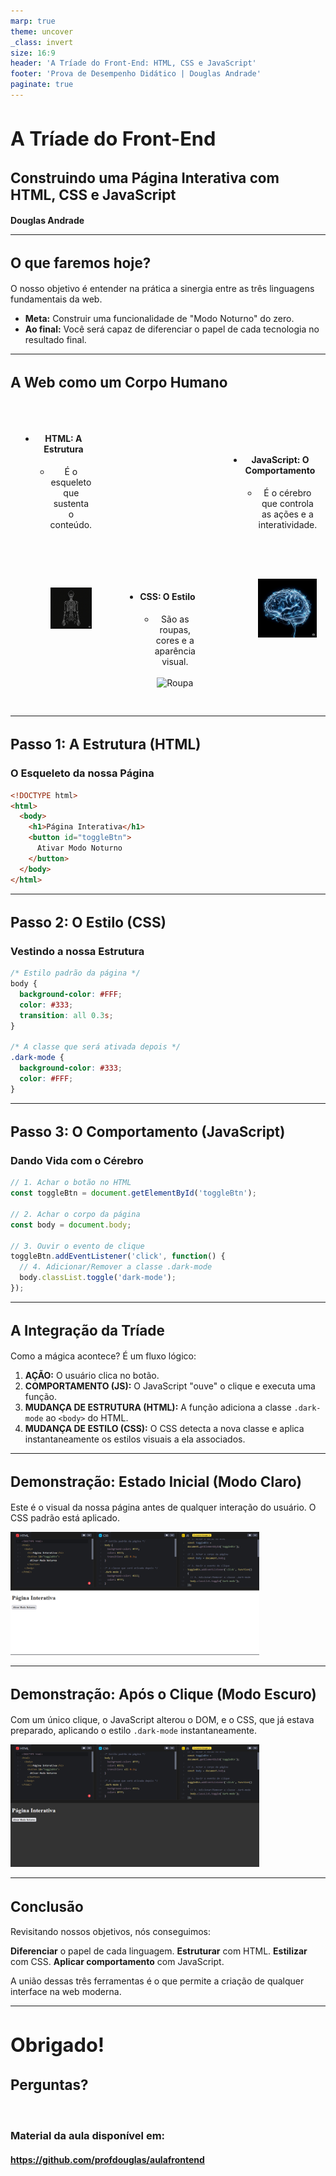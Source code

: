 ```yaml
---
marp: true
theme: uncover
_class: invert
size: 16:9
header: 'A Tríade do Front-End: HTML, CSS e JavaScript'
footer: 'Prova de Desempenho Didático | Douglas Andrade'
paginate: true
---
```



# A Tríade do Front-End
## Construindo uma Página Interativa com HTML, CSS e JavaScript

**Douglas Andrade**

---
<!-- _class: invert -->

## O que faremos hoje?

O nosso objetivo é entender na prática a sinergia entre as três linguagens fundamentais da web.

- **Meta:** Construir uma funcionalidade de "Modo Noturno" do zero.
- **Ao final:** Você será capaz de diferenciar o papel de cada tecnologia no resultado final.

---
<!-- _class: invert -->

## A Web como um Corpo Humano
<div class="columns">
<div>

-   #### **HTML: A Estrutura**
    * É o esqueleto que sustenta o conteúdo.<br>
    ![Esqueleto](esqueleto.png)
</div>
<div>

-   #### **CSS: O Estilo**
    * São as roupas, cores e a aparência visual.<br><br>
    ![Roupa](roupa.png)

</div>
<div>

-   #### **JavaScript: O Comportamento**
    * É o cérebro que controla as ações e a interatividade.
    ![Cerebro](cerebro.png)
</div>
</div>

<style scoped>
.columns {
  display: grid;
  grid-template-columns: repeat(3, 1fr);
  gap: 1rem;
  /* Garante que todas as colunas se estiquem para ter a mesma altura */
  align-items: end; 
}

/* Transforma cada coluna em um contêiner flexível vertical */
.columns > div {
  display: flex;
  flex-direction: column;
  justify-content: space-between; /* MÁGICA ACONTECE AQUI */
  text-align: center;
  padding: 1rem;
}

.columns > div > h3 {
  margin-top: 0;
}

.columns img {
  max-width: 100%;
  height: 250px;
  object-fit: contain;
}

/* Regras para ajustar a fonte deste slide */
section {
  font-size: 24px;
}
section h3 {
  font-size: 1.2em;
}
</style>

---
<!-- _class: invert -->

## Passo 1: A Estrutura (HTML)
### O Esqueleto da nossa Página
```html
<!DOCTYPE html>
<html>
  <body>
    <h1>Página Interativa</h1>
    <button id="toggleBtn">
      Ativar Modo Noturno
    </button>
  </body>
</html>
```
---
<!-- _class: invert -->

## Passo 2: O Estilo (CSS)
### Vestindo a nossa Estrutura

```css
/* Estilo padrão da página */
body {
  background-color: #FFF;
  color: #333;
  transition: all 0.3s;
}

/* A classe que será ativada depois */
.dark-mode {
  background-color: #333;
  color: #FFF;
}
```

---
<!-- _class: invert -->

## Passo 3: O Comportamento (JavaScript)
### Dando Vida com o Cérebro

```javascript
// 1. Achar o botão no HTML
const toggleBtn = document.getElementById('toggleBtn');

// 2. Achar o corpo da página
const body = document.body;

// 3. Ouvir o evento de clique
toggleBtn.addEventListener('click', function() {
  // 4. Adicionar/Remover a classe .dark-mode
  body.classList.toggle('dark-mode');
});
```

---
<!-- _class: invert -->

## A Integração da Tríade

Como a mágica acontece? É um fluxo lógico:

1.  **AÇÃO:** O usuário clica no botão.
2.  **COMPORTAMENTO (JS):** O JavaScript "ouve" o clique e executa uma função.
3.  **MUDANÇA DE ESTRUTURA (HTML):** A função adiciona a classe `.dark-mode` ao `<body>` do HTML.
4.  **MUDANÇA DE ESTILO (CSS):** O CSS detecta a nova classe e aplica instantaneamente os estilos visuais a ela associados.

---
<!-- _class: invert -->

## Demonstração: Estado Inicial (Modo Claro)

Este é o visual da nossa página antes de qualquer interação do usuário. O CSS padrão está aplicado.

![Teste-White](teste-white.png)

<style scoped>
img {
  max-width: 79%;
  object-fit: contain;
}
</style>
---
<!-- _class: invert -->

## Demonstração: Após o Clique (Modo Escuro)

Com um único clique, o JavaScript alterou o DOM, e o CSS, que já estava preparado, aplicando o estilo `.dark-mode` instantaneamente.

![Teste-White](teste-dark.png)

<style scoped>
img {
  max-width: 79%;
  object-fit: contain;
}
</style>

---
<!-- _class: invert -->

## Conclusão

Revisitando nossos objetivos, nós conseguimos:

**Diferenciar** o papel de cada linguagem.
**Estruturar** com HTML.
**Estilizar** com CSS.
**Aplicar comportamento** com JavaScript.

A união dessas três ferramentas é o que permite a criação de qualquer interface na web moderna.

---
<!-- _class: invert -->



# Obrigado!

## Perguntas?

<br>

### Material da aula disponível em:
####  https://github.com/profdouglas/aulafrontend


<style>
/* Altera o tamanho da fonte para todo o slide */
section {
  font-size: 28px; /* O padrão é ~30px. Experimente 26px, 28px, etc. */
}

/* Ajusta os títulos proporcionalmente ao novo tamanho base */
h1 {
  font-size: 2.2em; /* em = múltiplo do tamanho da fonte da section */
}
h2 {
  font-size: 1.6em;
}
</style>